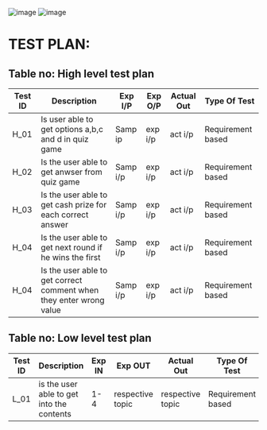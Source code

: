 ![image](https://github.com/pallavi9019/M1_QUIZ_GAME/blob/aaf355e4ea734e67ec81f5ec610cacb94758c3c5/4_TestPlanAndOutput/Screenshot%20(26).png)
![image](https://github.com/pallavi9019/M1_QUIZ_GAME/blob/345ac9842a0ee583ba4254403603019229ddfe00/4_TestPlanAndOutput/Screenshot%20(30).png)
# TEST PLAN:

## Table no: High level test plan

| **Test ID** | **Description**                                              | **Exp I/P** | **Exp O/P** | **Actual Out** |**Type Of Test**  |    
|-------------|--------------------------------------------------------------|------------|-------------|----------------|------------------|
|  H_01       | Is user able to get options  a,b,c and d in quiz game  |Samp ip|exp i/p| act i/p | Requirement based |
|  H_02       | Is the user able to get anwser from quiz game| Samp i/p | exp i/p| act i/p  | Requirement based  |
|  H_03       | Is the user able to get cash prize for each correct answer| Samp i/p | exp i/p| act i/p  | Requirement based  |
|  H_04       | Is the user able to get next round if he wins the first| Samp i/p | exp i/p| act i/p  | Requirement based |
|  H_04       | Is the user able to get correct comment when they enter wrong value| Samp i/p | exp i/p| act i/p  | Requirement based |

## Table no: Low level test plan

| **Test ID** | **Description**                                              | **Exp IN** | **Exp OUT** | **Actual Out** |**Type Of Test**  |    
|-------------|--------------------------------------------------------------|------------|-------------|----------------|------------------|
|  L_01       | is the user able to get into the contents | 1-4 | respective topic | respective topic|Requirement based |

